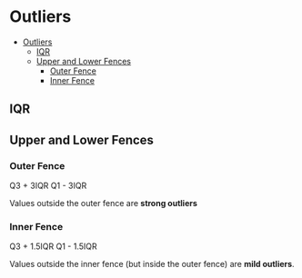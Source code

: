 # Outliers

<!--ts-->
   * [Outliers](#outliers)
      * [IQR](#iqr)
      * [Upper and Lower Fences](#upper-and-lower-fences)
         * [Outer Fence](#outer-fence)
         * [Inner Fence](#inner-fence)

<!-- Added by: gil_diy, at: Tue 28 Dec 2021 11:49:22 IST -->

<!--te-->

## IQR


## Upper and Lower Fences

### Outer Fence

Q3 + 3IQR
Q1 - 3IQR

Values outside the outer fence are **strong outliers**

### Inner Fence

Q3 + 1.5IQR
Q1 - 1.5IQR

Values outside the inner fence (but inside the outer fence)
are **mild outliers**.

